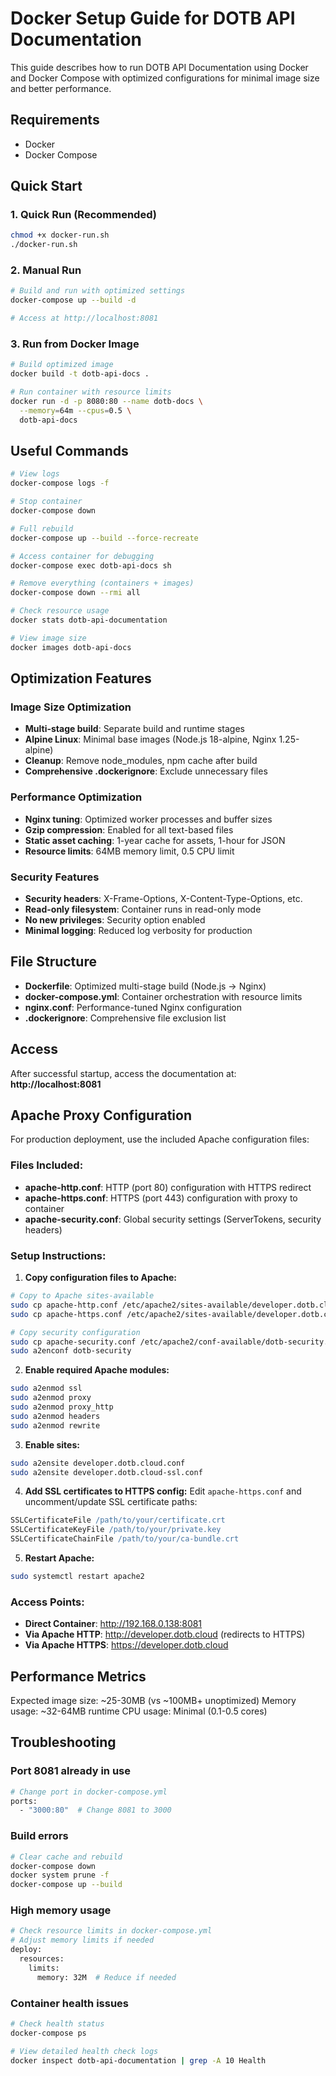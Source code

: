 # Docker Setup Guide for DOTB API Documentation

This guide describes how to run DOTB API Documentation using Docker and Docker Compose with optimized configurations for minimal image size and better performance.

## Requirements

- Docker
- Docker Compose

## Quick Start

### 1. Quick Run (Recommended)

```bash
chmod +x docker-run.sh
./docker-run.sh
```

### 2. Manual Run

```bash
# Build and run with optimized settings
docker-compose up --build -d

# Access at http://localhost:8081
```

### 3. Run from Docker Image

```bash
# Build optimized image
docker build -t dotb-api-docs .

# Run container with resource limits
docker run -d -p 8080:80 --name dotb-docs \
  --memory=64m --cpus=0.5 \
  dotb-api-docs
```

## Useful Commands

```bash
# View logs
docker-compose logs -f

# Stop container
docker-compose down

# Full rebuild
docker-compose up --build --force-recreate

# Access container for debugging
docker-compose exec dotb-api-docs sh

# Remove everything (containers + images)
docker-compose down --rmi all

# Check resource usage
docker stats dotb-api-documentation

# View image size
docker images dotb-api-docs
```

## Optimization Features

### Image Size Optimization
- **Multi-stage build**: Separate build and runtime stages
- **Alpine Linux**: Minimal base images (Node.js 18-alpine, Nginx 1.25-alpine)
- **Cleanup**: Remove node_modules, npm cache after build
- **Comprehensive .dockerignore**: Exclude unnecessary files

### Performance Optimization
- **Nginx tuning**: Optimized worker processes and buffer sizes
- **Gzip compression**: Enabled for all text-based files
- **Static asset caching**: 1-year cache for assets, 1-hour for JSON
- **Resource limits**: 64MB memory limit, 0.5 CPU limit

### Security Features
- **Security headers**: X-Frame-Options, X-Content-Type-Options, etc.
- **Read-only filesystem**: Container runs in read-only mode
- **No new privileges**: Security option enabled
- **Minimal logging**: Reduced log verbosity for production

## File Structure

- **Dockerfile**: Optimized multi-stage build (Node.js → Nginx)
- **docker-compose.yml**: Container orchestration with resource limits
- **nginx.conf**: Performance-tuned Nginx configuration
- **.dockerignore**: Comprehensive file exclusion list

## Access

After successful startup, access the documentation at:
**http://localhost:8081**

## Apache Proxy Configuration

For production deployment, use the included Apache configuration files:

### Files Included:
- **apache-http.conf**: HTTP (port 80) configuration with HTTPS redirect
- **apache-https.conf**: HTTPS (port 443) configuration with proxy to container
- **apache-security.conf**: Global security settings (ServerTokens, security headers)

### Setup Instructions:

1. **Copy configuration files to Apache:**
```bash
# Copy to Apache sites-available
sudo cp apache-http.conf /etc/apache2/sites-available/developer.dotb.cloud.conf
sudo cp apache-https.conf /etc/apache2/sites-available/developer.dotb.cloud-ssl.conf

# Copy security configuration
sudo cp apache-security.conf /etc/apache2/conf-available/dotb-security.conf
sudo a2enconf dotb-security
```

2. **Enable required Apache modules:**
```bash
sudo a2enmod ssl
sudo a2enmod proxy
sudo a2enmod proxy_http
sudo a2enmod headers
sudo a2enmod rewrite
```

3. **Enable sites:**
```bash
sudo a2ensite developer.dotb.cloud.conf
sudo a2ensite developer.dotb.cloud-ssl.conf
```

4. **Add SSL certificates to HTTPS config:**
Edit `apache-https.conf` and uncomment/update SSL certificate paths:
```apache
SSLCertificateFile /path/to/your/certificate.crt
SSLCertificateKeyFile /path/to/your/private.key
SSLCertificateChainFile /path/to/your/ca-bundle.crt
```

5. **Restart Apache:**
```bash
sudo systemctl restart apache2
```

### Access Points:
- **Direct Container**: http://192.168.0.138:8081
- **Via Apache HTTP**: http://developer.dotb.cloud (redirects to HTTPS)
- **Via Apache HTTPS**: https://developer.dotb.cloud

## Performance Metrics

Expected image size: ~25-30MB (vs ~100MB+ unoptimized)
Memory usage: ~32-64MB runtime
CPU usage: Minimal (0.1-0.5 cores)

## Troubleshooting

### Port 8081 already in use
```bash
# Change port in docker-compose.yml
ports:
  - "3000:80"  # Change 8081 to 3000
```

### Build errors
```bash
# Clear cache and rebuild
docker-compose down
docker system prune -f
docker-compose up --build
```

### High memory usage
```bash
# Check resource limits in docker-compose.yml
# Adjust memory limits if needed
deploy:
  resources:
    limits:
      memory: 32M  # Reduce if needed
```

### Container health issues
```bash
# Check health status
docker-compose ps

# View detailed health check logs
docker inspect dotb-api-documentation | grep -A 10 Health
```

